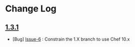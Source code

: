 Change Log
==========

[1.3.1](https://github.com/cerner/knife-tar/issues?milestone=4&state=closed)
----------------------------------------------------------------------------

  * [Bug] [Issue-6](https://github.com/cerner/knife-tar/issues/6) : Constrain the 1.X branch to use Chef 10.x
